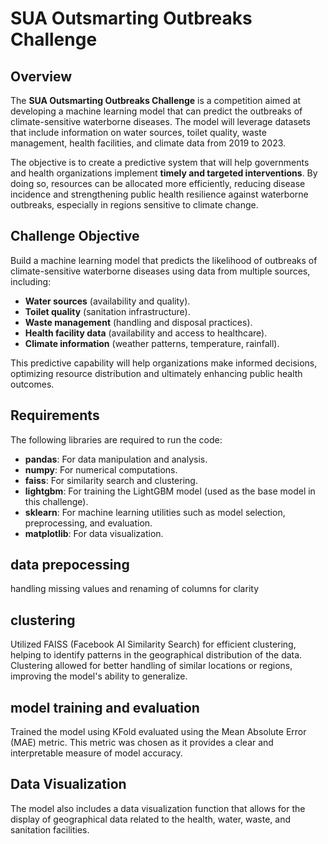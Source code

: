 # SUA Outsmarting Outbreaks Challenge

## Overview

The **SUA Outsmarting Outbreaks Challenge** is a competition aimed at developing a machine learning model that can predict the outbreaks of climate-sensitive waterborne diseases. The model will leverage datasets that include information on water sources, toilet quality, waste management, health facilities, and climate data from 2019 to 2023.

The objective is to create a predictive system that will help governments and health organizations implement **timely and targeted interventions**. By doing so, resources can be allocated more efficiently, reducing disease incidence and strengthening public health resilience against waterborne outbreaks, especially in regions sensitive to climate change.

## Challenge Objective

Build a machine learning model that predicts the likelihood of outbreaks of climate-sensitive waterborne diseases using data from multiple sources, including:

- **Water sources** (availability and quality).
- **Toilet quality** (sanitation infrastructure).
- **Waste management** (handling and disposal practices).
- **Health facility data** (availability and access to healthcare).
- **Climate information** (weather patterns, temperature, rainfall).

This predictive capability will help organizations make informed decisions, optimizing resource distribution and ultimately enhancing public health outcomes.

## Requirements

The following libraries are required to run the code:

- **pandas**: For data manipulation and analysis.
- **numpy**: For numerical computations.
- **faiss**: For similarity search and clustering.
- **lightgbm**: For training the LightGBM model (used as the base model in this challenge).
- **sklearn**: For machine learning utilities such as model selection, preprocessing, and evaluation.
- **matplotlib**: For data visualization.

## data prepocessing 
handling missing values and renaming of columns for clarity
## clustering
Utilized FAISS (Facebook AI Similarity Search) for efficient clustering, helping to identify patterns in the geographical distribution of the data. Clustering allowed for better handling of similar locations or regions, improving the model's ability to generalize.

## model training and evaluation
Trained the model using KFold evaluated using the Mean Absolute Error (MAE) metric. This metric was chosen as it provides a clear and interpretable measure of model accuracy.

## Data Visualization
The model also includes a data visualization function that allows for the display of geographical data related to the health, water, waste, and sanitation facilities. 
  
